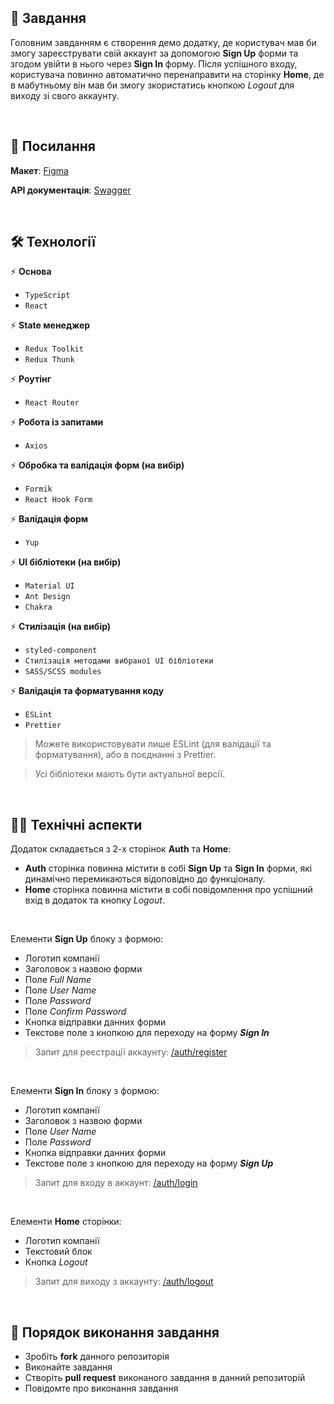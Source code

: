 ## 🚀 Завдання

Головним завданням є створення демо додатку, де користувач мав би змогу зареєструвати свій аккаунт за допомогою **Sign Up** форми та згодом увійти в нього через **Sign In** форму. Після успішного входу, користувача повинно автоматично перенаправити на сторінку **Home**, де в мабутньому він мав би змогу зкористатись кнопкою _Logout_ для виходу зі свого аккаунту.

<br>

## 📎 Посилання

**Макет**: [Figma](https://www.figma.com/file/hbthFdqeHcPtKLXQIjkeqX/Test-Incode-Finance-2022)

**API документація**: [Swagger](https://expa.fly.dev/api)

<br>

## 🛠 Технології

⚡️ **Основа**

- ```TypeScript```
- ```React``` 

⚡️ **State менеджер**

- ```Redux Toolkit```
- ```Redux Thunk```

⚡️ **Роутінг**

- ```React Router```

⚡️ **Робота із запитами**

- ```Axios```

⚡️ **Обробка та валідація форм (на вибір)**

- ```Formik``` 
- ```React Hook Form```

⚡️ **Валідація форм**

- ```Yup```

⚡️ **UI бібліотеки (на вибір)**

- ```Material UI```
- ```Ant Design```
- ```Chakra```

⚡️ **Стилізація (на вибір)**

- ```styled-component```
- ```Стилізація методами вибраної UI бібліотеки``` 
- ```SASS/SCSS modules```

⚡️ **Валідація та форматування коду**

- ```ESLint``` 
- ```Prettier``` 

> Можете використовувати лише ESLint (для валідації та форматування), або в поєднанні з Prettier.

> Усі бібліотеки мають бути актуальної версії.

<br>

## 👩‍💻 Технічні аспекти

Додаток складається з 2-х сторінок **Auth** та **Home**:

- **Auth** сторінка повинна містити в собі **Sign Up** та **Sign In** форми, які динамічно перемикаються відоповідно до функціоналу.
- **Home** сторінка повинна містити в собі повідомлення про успішний вхід в додаток та кнопку _Logout_.

<br>

Елементи **Sign Up** блоку з формою:

- Логотип компанії
- Заголовок з назвою форми
- Поле _Full Name_
- Поле _User Name_
- Поле _Password_
- Поле _Confirm Password_
- Кнопка відправки данних форми
- Текстове поле з кнопкою для переходу на форму **_Sign In_**

> Запит для реєстрації аккаунту: [/auth/register](/auth/register)

<br>

Елементи **Sign In** блоку з формою:

- Логотип компанії
- Заголовок з назвою форми
- Поле _User Name_
- Поле _Password_
- Кнопка відправки данних форми
- Текстове поле з кнопкою для переходу на форму **_Sign Up_**

> Запит для входу в аккаунт: [/auth/login](https://incode-backend-dev.herokuapp.com/api/#/auth/AuthController_login)

<br>

Елементи **Home** сторінки:

- Логотип компанії
- Текстовий блок
- Кнопка _Logout_

> Запит для виходу з аккаунту: [/auth/logout](https://incode-backend-dev.herokuapp.com/api/#/auth/AuthController_logout)

<br>

## 📌 Порядок виконання завдання

- Зробіть **fork** данного репозиторія
- Виконайте завдання
- Створіть **pull request** виконаного завдання в данний репозиторій
- Повідомте про виконання завдання
